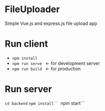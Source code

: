 # FileUploader
Simple Vue.js and express.js file upload app

# Run client
* ```npm install```
* ```npm run serve ``` <- for development server
* ```npm run build ``` <- for production

# Run server
```cd backend```
```npm install``
```npm start```

